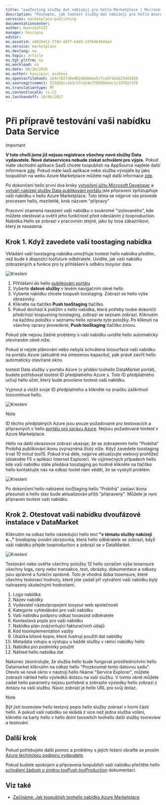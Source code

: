 ```yaml
---
title: "aaaTesting služby dat nabízejí pro hello Marketplace | Microsoft Docs"
description: "Pochopte, jak tootest služby dat nabízejí pro hello Azure Marketplace."
services: marketplace-publishing
documentationcenter: 
author: HannibalSII
manager: hascipio
editor: 
ms.assetid: e861bd11-f74d-4d77-b4b5-23fb463644ad
ms.service: marketplace
ms.devlang: na
ms.topic: article
ms.tgt_pltfrm: na
ms.workload: na
ms.date: 08/26/2016
ms.author: hascipio; avikova
ms.openlocfilehash: 1b9c7027d8e0818b9bdee5cfca971bab25dd1959
ms.sourcegitcommit: 523283cc1b3c37c428e77850964dc1c33742c5f0
ms.translationtype: MT
ms.contentlocale: cs-CZ
ms.lasthandoff: 10/06/2017
---
```

# <a name="testing-your-data-service-offer-in-staging"></a>Při přípravě testování vaši nabídku Data Service
> [!IMPORTANT]
> **V tuto chvíli jsme již nejsou registrace všechny nové služby Data vydavatele. Nové dataservices nebude získat schválení pro výpis.** Pokud máte obchodní aplikace SaaS chcete toopublish na AppSource najdete další informace [zde](https://appsource.microsoft.com/partners). Pokud máte IaaS aplikace nebo služba vývojáře by jako toopublish na webu Azure Marketplace můžete najít další informace [zde](https://azure.microsoft.com/marketplace/programs/certified/).
> 
> 

Po dokončení hello první dva kroky [vytvoření účtu Microsoft Developer](marketplace-publishing-accounts-creation-registration.md) a [vytváří nabízejí služby Data publikování portálu](marketplace-publishing-data-service-creation.md) jste připraveni zpřístupňuje vaši nabídku v hello Azure Marketplace. Toto téma se nejprve vás provede procesem hello, mezilehlé, krok názvem "přípravy"

Pracovní znamená nasazení vaši nabídku v soukromé "izolovaného", kde můžete otestovat a ověřit jeho funkčnost před odesláním ji tooproduction. Nabídka Hello se zobrazí v pracovním stejně, jako by tooa zákazníkovi, který je nasazena.

## <a name="step-1-pushing-your-offer-toostaging"></a>Krok 1. Když zavedete vaší toostaging nabídka
Vkládání vaší toostaging nabídka umožňuje tootest hello nabídka předtím, než bude k dispozici toofuture odběratele.  Uvidíte, jak vaši nabídku zobrazených a funkce pro ty přihlášení k odběru tooyour data.  

  ![Kreslení](media/marketplace-publishing-data-service-test-in-staging/step-1.1.png)

1. Přihlášení do hello [publikování portálu](https://publish.windowsazure.com)
2. Vyberte **datové služby** v levém navigačním okně hello
3. Vyberte nabídku chcete toopush toostaging. Zobrazí se hello výše obrazovky.
4. Klikněte na tlačítko **Push tooStaging** tlačítko.  
5. Pokud dochází k potížím s hello nabídka, která potřeby toobe dokončit předchozí toopushing toostaging, zobrazí se seznam zobrazí.  Kliknutím na každou položku v seznamu hello opravte tyto položky. Po kliknutí na všechny opravy provedené, **Push tooStaging** tlačítko znovu.

Pokud zde nejsou žádné problémy s vaši nabídku uvidíte hello automaticky otevíraném okně níže.  

Pokud si nejste plánování nebo nebyla schválena toosurface vaši nabídku na portálu Azure (aktuálně má omezenou kapacitu), pak právě zavřít hello automaticky otevírané okno.

tootest Data služby v portálu Azure (v přidání toohello DataMarket portál), budete potřebovat tootest ID předplatného Azure s.  Toto ID předplatného určují hello účet, který bude povoleno tootest vaši nabídku.  

Vyjmout a vložit svoje ID předplatného a klikněte na značku zaškrtnutí toocontinue hello.

  ![Kreslení](media/marketplace-publishing-data-service-test-in-staging/step-1.2.png)

> [!NOTE]
> ID těchto předplatných Azure jsou pouze požadované pro testovacích a přípravných v hello [portálu pro správu Azure](https://manage.windowsazure.com). Nejsou požadované tootest v Azure Marketplace.
> 
> 

Hello na další obrazovce zobrazí ukazuje, že se zobrazením hello "Probíhá" Probíhá publikování ikonu zvýrazněná žlutý níže. Když zavedete toostaging trvat 10 minut too15.  Pokud trvá déle, nejprve aktualizujte webový prohlížeč (stiskněte F5 v aplikaci Internet Explorer).  Ve výjimečných případech hello kde vaši nabídku stále předává toostaging po hodině klikněte na tlačítko hello kontaktujte nás na odkaz toolet nám vědět, že se vyskytl problém.

  ![Kreslení](media/marketplace-publishing-data-service-test-in-staging/step-1.3.png)

Po dokončení hello nabízené tooStaging hello "Probíhá" zastaví ikona přesunutí a hello stav bude aktualizován příliš "připravený".  Můžete je nyní připraven tootest vaši nabídku.  

## <a name="step-2-test-your-staged-offer-in-datamarket"></a>Krok 2. Otestovat vaši nabídku dvoufázové instalace v DataMarket
Kliknutím na odkaz hello následující hello text **"v tématu služby nabízejí v..."** toodisplay úvodní obrazovka, která hello odběratele se zobrazí, když vaši nabídku přejde tooproduction a zobrazí se v DataMarket.

  ![Kreslení](media/marketplace-publishing-data-service-test-in-staging/step-2.2.png)

Testování nebo ověřte všechny položky 12 hello označen výše tooensure všechny loga, ceny nebo transakce, text, obrázky, dokumentace a odkazy jsou správné a funkční správně.  Toto je vhodná doba tooensure, které všechny testovací hodnoty, které jste zadali při vytváření vaši nabídku byly nahrazeny skutečnými hodnotami.

1. Logo nabídka
2. Název nabídky
3. Vydavatel název/propojení tooyour web společnosti
4. Kategorie vyhledávání pro vaši nabídku
5. Vaši nabídku podporu odkaz tooassist odběratele
6. Kontextová popis pro vaši nabídku
7. Nabídka plán znázorňující fakturačních údajů
8. Kód tooimplementation vazby
9. Ukázka bitové kopie, které ilustrují použití dat nabídky
10. Metadata vstupu a výstupu u každé služby v rámci nabídky hello
11. Nabídka pro podmínky použití
12. Náhled hello nabídka dat

Nakonec zkontrolujte, že služba hello bude fungovat prostřednictvím hello Datamarket kliknutím na odkaz hello "Prozkoumat tento datovou sadu".  Otevře se nové okno v nástroji hello říkáme "Service Explorer", můžete zobrazit náhled hello výsledků dotazu na vaši službu.  V tomto okně můžete zadat hello parametry nejsou potřebné a zobrazte výsledky hello zobrazí z dotazu na vaši službu.   Navíc zobrazí je hello URL pro svůj dotaz.  

> [!NOTE]
> Být jisti tooreview hello textový popis hello služby zobrazí v horní části hello.  A pokud vaši nabídku se skládá z více než jedna služba volání, klikněte na karty hello v hello dolní tooswitch toohello další služby tooreview a testování.
> 
> 

## <a name="next-step"></a>Další krok
Pokud potřebujete další pomoc a problémy s jejich řešení obraťte se prosím [Azure technickou podporu vydavatele](http://go.microsoft.com/fwlink/?LinkId=272975).

Pokud budete spokojeni a připravena toopublish vaši nabídku přečtěte hello [schválení žádosti o změnu tooPush tooProduction](marketplace-publishing-push-to-production.md) dokumentaci.

## <a name="see-also"></a>Viz také
* [Začínáme: Jak toopublish toohello nabídka Azure Marketplace](marketplace-publishing-getting-started.md)

